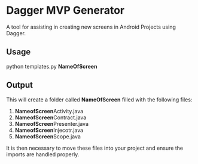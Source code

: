 # Dagger MVP Generator 

A tool for assisting in creating new screens in Android Projects using Dagger.

## Usage

python templates.py **NameOfScreen**

## Output

This will create a folder called **NameOfScreen** filled with the following files:

1. **NameofScreen**Activity.java
2. **NameofScreen**Contract.java
3. **NameofScreen**Presenter.java
4. **NameofScreen**Injecotr.java
5. **NameofScreen**Scope.java

It is then necessary to move these files into your project and ensure the imports are handled properly. 
